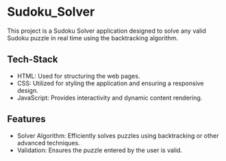 # Sudoku_Solver
This project is a Sudoku Solver application designed to solve any valid Sudoku puzzle in real time using the backtracking algorithm.
## Tech-Stack
- HTML: Used for structuring the web pages.
- CSS: Utilized for styling the application and ensuring a responsive design.
- JavaScript: Provides interactivity and dynamic content rendering.
## Features
- Solver Algorithm: Efficiently solves puzzles using backtracking or other advanced techniques.
- Validation: Ensures the puzzle entered by the user is valid.
